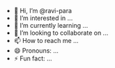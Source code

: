 - 👋 Hi, I’m @ravi-para
- 👀 I’m interested in ...
- 🌱 I’m currently learning ...
- 💞️ I’m looking to collaborate on ...
- 📫 How to reach me ...
- 😄 Pronouns: ...
- ⚡ Fun fact: ...

<!---
ravi-para/ravi-para is a ✨ special ✨ repository because its `README.md` (this file) appears on your GitHub profile.
You can click the Preview link to take a look at your changes.
--->
